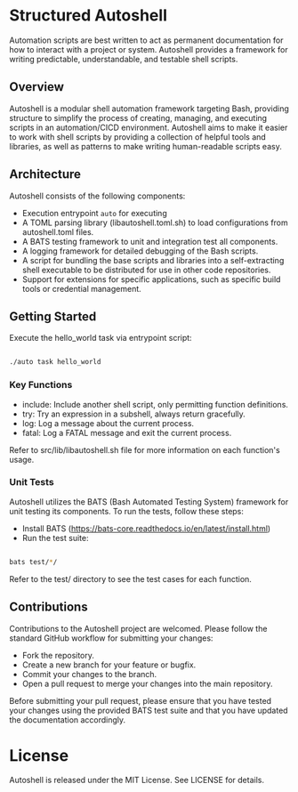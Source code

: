 # Structured Autoshell

Automation scripts are best written to act as permanent documentation for how
to interact with a project or system.  Autoshell provides a framework for
writing predictable, understandable, and testable shell scripts.

## Overview

Autoshell is a modular shell automation framework targeting Bash, providing
structure to simplify the process of creating, managing, and executing scripts
in an automation/CICD environment. Autoshell aims to make it easier to work
with shell scripts by providing a collection of helpful tools and libraries, as
well as patterns to make writing human-readable scripts easy.

## Architecture

Autoshell consists of the following components:

 - Execution entrypoint `auto` for executing
 - A TOML parsing library (libautoshell.toml.sh) to load configurations from autoshell.toml files.
 - A BATS testing framework to unit and integration test all components.
 - A logging framework for detailed debugging of the Bash scripts.
 - A script for bundling the base scripts and libraries into a self-extracting shell executable to be distributed for use in other code repositories.
 - Support for extensions for specific applications, such as specific build tools or credential management.

## Getting Started

Execute the hello_world task via entrypoint script:

``` bash

./auto task hello_world
```

### Key Functions

 - include: Include another shell script, only permitting function definitions.
 - try: Try an expression in a subshell, always return gracefully.
 - log: Log a message about the current process.
 - fatal: Log a FATAL message and exit the current process.

Refer to src/lib/libautoshell.sh file for more information on each function's usage.

### Unit Tests

Autoshell utilizes the BATS (Bash Automated Testing System) framework for unit testing its components. To run the tests, follow these steps:

 - Install BATS (https://bats-core.readthedocs.io/en/latest/install.html)
 - Run the test suite:

``` bash

bats test/*/
```

Refer to the test/ directory to see the test cases for each function.

## Contributions

Contributions to the Autoshell project are welcomed. Please follow the standard GitHub workflow for submitting your changes:

 - Fork the repository.
 - Create a new branch for your feature or bugfix.
 - Commit your changes to the branch.
 - Open a pull request to merge your changes into the main repository.

Before submitting your pull request, please ensure that you have tested your changes using the provided BATS test suite and that you have updated the documentation accordingly.

# License

Autoshell is released under the MIT License. See LICENSE for details.
